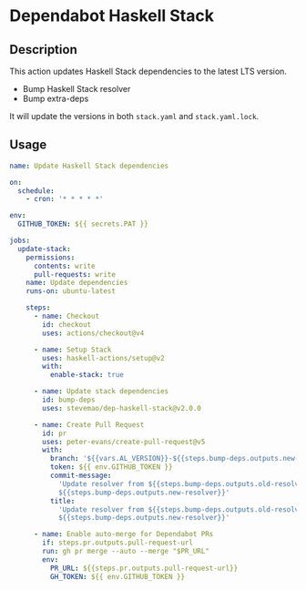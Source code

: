 # Dependabot Haskell Stack

## Description

This action updates Haskell Stack dependencies to the latest LTS version.

- Bump Haskell Stack resolver
- Bump extra-deps

It will update the versions in both `stack.yaml` and `stack.yaml.lock`.

## Usage

```yaml
name: Update Haskell Stack dependencies

on:
  schedule:
    - cron: '* * * * *'

env:
  GITHUB_TOKEN: ${{ secrets.PAT }}

jobs:
  update-stack:
    permissions:
      contents: write
      pull-requests: write
    name: Update dependencies
    runs-on: ubuntu-latest

    steps:
      - name: Checkout
        id: checkout
        uses: actions/checkout@v4

      - name: Setup Stack
        uses: haskell-actions/setup@v2
        with:
          enable-stack: true

      - name: Update stack dependencies
        id: bump-deps
        uses: stevemao/dep-haskell-stack@v2.0.0

      - name: Create Pull Request
        id: pr
        uses: peter-evans/create-pull-request@v5
        with:
          branch: '${{vars.AL_VERSION}}-${{steps.bump-deps.outputs.new-resolver}}'
          token: ${{ env.GITHUB_TOKEN }}
          commit-message:
            'Update resolver from ${{steps.bump-deps.outputs.old-resolver}} to
            ${{steps.bump-deps.outputs.new-resolver}}'
          title:
            'Update resolver from ${{steps.bump-deps.outputs.old-resolver}} to
            ${{steps.bump-deps.outputs.new-resolver}}'

      - name: Enable auto-merge for Dependabot PRs
        if: steps.pr.outputs.pull-request-url
        run: gh pr merge --auto --merge "$PR_URL"
        env:
          PR_URL: ${{steps.pr.outputs.pull-request-url}}
          GH_TOKEN: ${{ env.GITHUB_TOKEN }}
```
